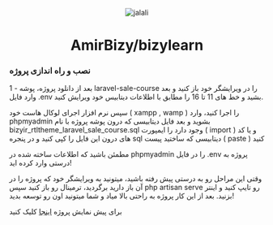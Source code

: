 <p align="center">
<img src="https://s8.uupload.ir/files/logo-laravel-border_74hi.png" alt="jalali">
</p>
<h1 align="center">AmirBizy/bizylearn</h1>


### نصب و راه اندازی پروژه

<p align="start">1 - بعد از دانلود پروژه، پوشه laravel-sale-course را در ویرایشگر خود باز کنید و بعد وارد فایل .env بشید و خط های 11 تا 16 را مطابق با اطلاعات دیتابیس خود ویرایش کنید.</p>
<p align="start">سپس نرم افزار اجرای لوکال هاست خود ( xampp , wamp ) را اجرا کنید، وارد phpmyadmin بشوید و بعد فایل دیتابیسی که درون پوشه پروژه با نام bizyir_rtltheme_laravel_sale_course.sql وجود دارد را ایمپورت ( import ) و یا کد های درون این فایل را کپی کنید و در پنجره sql دیتابیسی که ساختید پیست ( paste ) کنید
</p>

<p align="start">مطمئن باشید که اطلاعات ساخته شده در phpmyadmin را در فایل .env پروژه به درستی وارد کرده اید!</p>

<p align="start">وقتی این مراحل رو به درستی پیش رفته باشید، میتونید به ویرایشگر خود که پروژه را در آن باز دارید برگردید، ترمینال رو باز کنید سپس php artisan serve رو تایپ کنید و اینتر بزنید. بعد از این کار پروژه به راحتی بالا میاد و شما میتونید اون رو توسعه بدید!</p>

<p align="start">برای پیش نمایش پروژه <a href="https://amirbizy.ir/laravel-sale-course/" target="_blank">اینجا</a> کلیک کنید</p>
